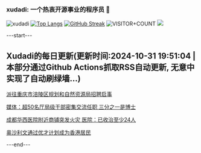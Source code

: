 ### xudadi: 一个热衷开源事业的程序员 👋

![xudadi](https://github-readme-stats-git-masterorgs-github-readme-stats-team.vercel.app/api?username=xudadi)
[![Top Langs](https://github-readme-stats.vercel.app/api/top-langs/?username=xudadi)](https://github.com/anuraghazra/github-readme-stats)
[![GitHub Streak](https://streak-stats.demolab.com?user=xudadi&locale=zh_Hans)](https://git.io/streak-stats)
![VISITOR+COUNT](https://komarev.com/ghpvc/?username=xudadi&label=VISITOR+COUNT)
![](https://raw.githubusercontent.com/xudadi/xudadi/main/assets/github-contribution-grid-snake.svg)


---start---

## Xudadi的每日更新(更新时间:2024-10-31 19:51:04 | 本部分通过Github Actions抓取RSS自动更新, 无意中实现了自动刷绿墙...)

[派往重庆市涪陵区规划和自然资源局招聘启事](https://www.gongkaoleida.com/article/2176756)

[媒体：超50名厅局级干部密集交流任职 三分之一是博士](https://m.163.com/news/article/JFQNFPUS0530JPVV.html)

[成都华西医院附近商铺突发火灾 医院：已收治至少24人](https://m.163.com/news/article/JFR6R3TG0001899O.html)

[奥沙利文通过优才计划成为香港居民](https://m.163.com/news/article/JFR4I07J0001899O.html)

---end---
